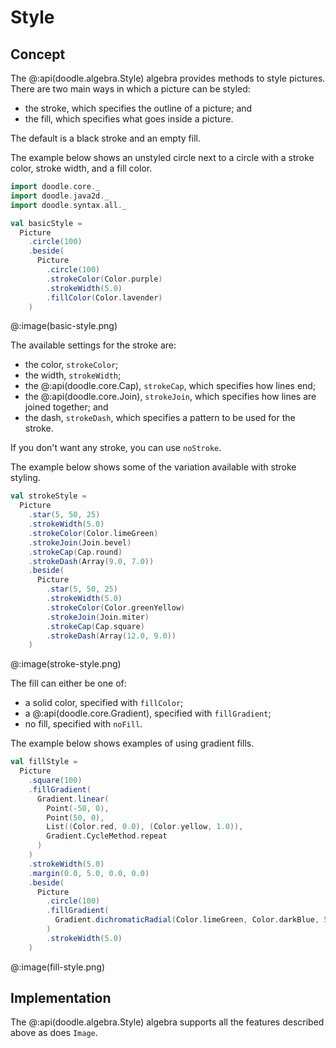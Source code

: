 # Style

## Concept

The @:api(doodle.algebra.Style) algebra provides methods to style pictures. There are two main ways in which a picture can be styled:

- the stroke, which specifies the outline of a picture; and
- the fill, which specifies what goes inside a picture.

The default is a black stroke and an empty fill.

The example below shows an unstyled circle next to a circle with a stroke color, stroke width, and a fill color.

```scala mdoc:silent
import doodle.core._
import doodle.java2d._
import doodle.syntax.all._

val basicStyle =
  Picture
    .circle(100)
    .beside(
      Picture
        .circle(100)
        .strokeColor(Color.purple)
        .strokeWidth(5.0)
        .fillColor(Color.lavender)
    )
```

@:image(basic-style.png)

The available settings for the stroke are:

- the color, `strokeColor`;
- the width, `strokeWidth`;
- the @:api(doodle.core.Cap), `strokeCap`, which specifies how lines end;
- the @:api(doodle.core.Join), `strokeJoin`, which specifies how lines are joined together; and
- the dash, `strokeDash`, which specifies a pattern to be used for the stroke.

If you don't want any stroke, you can use `noStroke`.

The example below shows some of the variation available with stroke styling.


```scala mdoc:silent
val strokeStyle =
  Picture
    .star(5, 50, 25)
    .strokeWidth(5.0)
    .strokeColor(Color.limeGreen)
    .strokeJoin(Join.bevel)
    .strokeCap(Cap.round)
    .strokeDash(Array(9.0, 7.0))
    .beside(
      Picture
        .star(5, 50, 25)
        .strokeWidth(5.0)
        .strokeColor(Color.greenYellow)
        .strokeJoin(Join.miter)
        .strokeCap(Cap.square)
        .strokeDash(Array(12.0, 9.0))
    )
```

@:image(stroke-style.png)

The fill can either be one of:

- a solid color, specified with `fillColor`;
- a @:api(doodle.core.Gradient), specified with `fillGradient`;
- no fill, specified with `noFill`.

The example below shows examples of using gradient fills.

```scala mdoc:silent
val fillStyle =
  Picture
    .square(100)
    .fillGradient(
      Gradient.linear(
        Point(-50, 0),
        Point(50, 0),
        List((Color.red, 0.0), (Color.yellow, 1.0)),
        Gradient.CycleMethod.repeat
      )
    )
    .strokeWidth(5.0)
    .margin(0.0, 5.0, 0.0, 0.0)
    .beside(
      Picture
        .circle(100)
        .fillGradient(
          Gradient.dichromaticRadial(Color.limeGreen, Color.darkBlue, 50)
        )
        .strokeWidth(5.0)
    )
```

@:image(fill-style.png)


## Implementation

The @:api(doodle.algebra.Style) algebra supports all the features described above as does `Image`.
